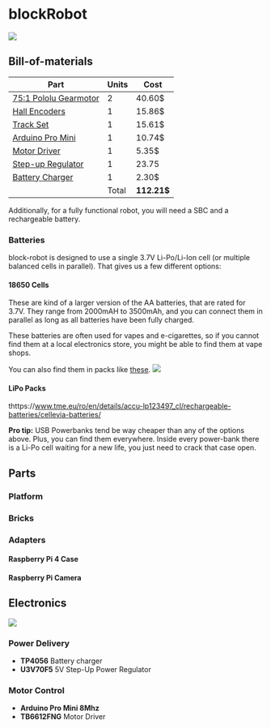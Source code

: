 # blockRobot

![](https://i.ibb.co/tB3JZtd/front.png)
## Bill-of-materials 

| Part |Units | Cost |
|------|------|-------|
|  [75:1 Pololu Gearmotor](https://www.tme.eu/ro/en/details/pololu-3074/dc-motors/pololu/75-1-hpcb-6v-dual-shaft/#)  |  2   | 40.60$ |
|  [Hall Encoders](https://www.tme.eu/ro/en/details/pololu-4760/accessories-for-micromotors/pololu/magnetic-encoder-12-cpr-2-7-18v-4760/)  |  1   |  15.86$  |
| [Track Set](https://www.tme.eu/ro/en/details/pololu-3033/accessories-for-robotics-and-rc/pololu/30t-track-set-black/)    |   1   |   15.61$   |
[Arduino Pro Mini](https://www.robotshop.com/eu/en/pro-mini-arduino-microcontroller.html)    |   1  |   10.74$  |      |
|  [Motor Driver](https://www.tme.eu/ro/en/details/pololu-713/motor-control-modules/pololu/)    |  1    |  5.35$    | 
| [Step-up Regulator](https://www.robotshop.com/eu/en/pololu-5v-step-up-voltage-regulator-u3v70f5.html)   |   1   |  23.75     | 
|  [Battery Charger](https://www.tme.eu/ro/en/details/oky3404/charger-modules/okystar/)   |  1    | 2.30$      | 
|     |  Total    |  **112.21$**     | 

Additionally, for a fully functional robot, you will need a SBC and a rechargeable battery. 

### Batteries
block-robot is designed to use a single 3.7V Li-Po/Li-Ion cell (or multiple balanced cells in parallel). That gives us a few different options:

#### 18650 Cells 
These are kind of a larger version of the AA batteries, that are rated for 3.7V. They range from 2000mAH to 3500mAh, and you can connect them in parallel as long as all batteries have been fully charged. 

These batteries are often used for vapes and e-cigarettes, so if you cannot find them at a local electronics store, you might be able to find them at vape shops.

You can also find them in packs like [these](https://shop.pimoroni.com/products/lithium-ion-battery-pack?variant=23417820487). 
![](https://hallroad.org/images/detailed/11/10pcs-lot-18650-rechargeable-battery-2600mah-3-7v-isr18650-li-ion-rechargeable-batteries.jpg)
#### LiPo Packs
thttps://www.tme.eu/ro/en/details/accu-lp123497_cl/rechargeable-batteries/cellevia-batteries/ 


**Pro tip:** USB Powerbanks tend be way cheaper than any of the options above. Plus, you can find them everywhere. Inside every power-bank there is a Li-Po cell waiting for a new life, you just need to crack that case open.

## Parts

### Platform

### Bricks

### Adapters

#### Raspberry Pi 4 Case

#### Raspberry Pi Camera


## Electronics
![](https://i.ibb.co/fStdTbV/ass.png)
### Power Delivery
* **TP4056** Battery charger
* **U3V70F5** 5V Step-Up Power Regulator


### Motor Control
* **Arduino Pro Mini 8Mhz**
* **TB6612FNG** Motor Driver


